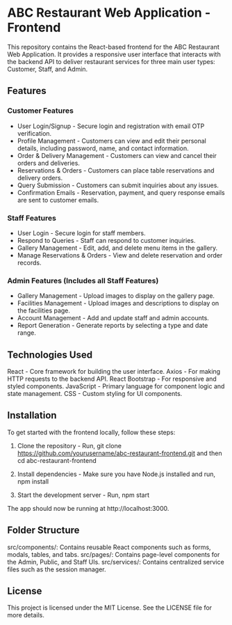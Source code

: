 # ABC Restaurant Web Application - Frontend
This repository contains the React-based frontend for the ABC Restaurant Web Application. It provides a responsive user interface that interacts with the backend API to deliver restaurant services for three main user types: Customer, Staff, and Admin.

## Features
### Customer Features
- User Login/Signup - Secure login and registration with email OTP verification.
- Profile Management - Customers can view and edit their personal details, including password, name, and contact information.
- Order & Delivery Management - Customers can view and cancel their orders and deliveries.
- Reservations & Orders - Customers can place table reservations and delivery orders.
- Query Submission - Customers can submit inquiries about any issues.
- Confirmation Emails - Reservation, payment, and query response emails are sent to customer emails.
  
### Staff Features
- User Login - Secure login for staff members.
- Respond to Queries - Staff can respond to customer inquiries.
- Gallery Management - Edit, add, and delete menu items in the gallery.
- Manage Reservations & Orders - View and delete reservation and order records.

### Admin Features (Includes all Staff Features)
- Gallery Management - Upload images to display on the gallery page.
- Facilities Management - Upload images and descriptions to display on the facilities page.
- Account Management - Add and update staff and admin accounts.
- Report Generation - Generate reports by selecting a type and date range.
  
## Technologies Used
React - Core framework for building the user interface.
Axios - For making HTTP requests to the backend API.
React Bootstrap - For responsive and styled components.
JavaScript - Primary language for component logic and state management.
CSS - Custom styling for UI components.

## Installation
To get started with the frontend locally, follow these steps:

1. Clone the repository - Run, git clone https://github.com/yourusername/abc-restaurant-frontend.git and then cd abc-restaurant-frontend

2. Install dependencies - Make sure you have Node.js installed and run, npm install

3. Start the development server - Run, npm start


The app should now be running at http://localhost:3000.

## Folder Structure
src/components/: Contains reusable React components such as forms, modals, tables, and tabs.
src/pages/: Contains page-level components for the Admin, Public, and Staff UIs.
src/services/: Contains centralized service files such as the session manager.

## License
This project is licensed under the MIT License. See the LICENSE file for more details.
